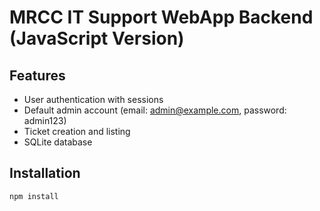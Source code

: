 # MRCC IT Support WebApp Backend (JavaScript Version)

## Features
- User authentication with sessions
- Default admin account (email: admin@example.com, password: admin123)
- Ticket creation and listing
- SQLite database

## Installation
```bash
npm install
